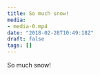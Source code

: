 ```yaml
---
title: So much snow!
media:
- media-0.mp4
date: "2018-02-28T10:49:18Z"
draft: false
tags: []
---
```

So much snow\!
